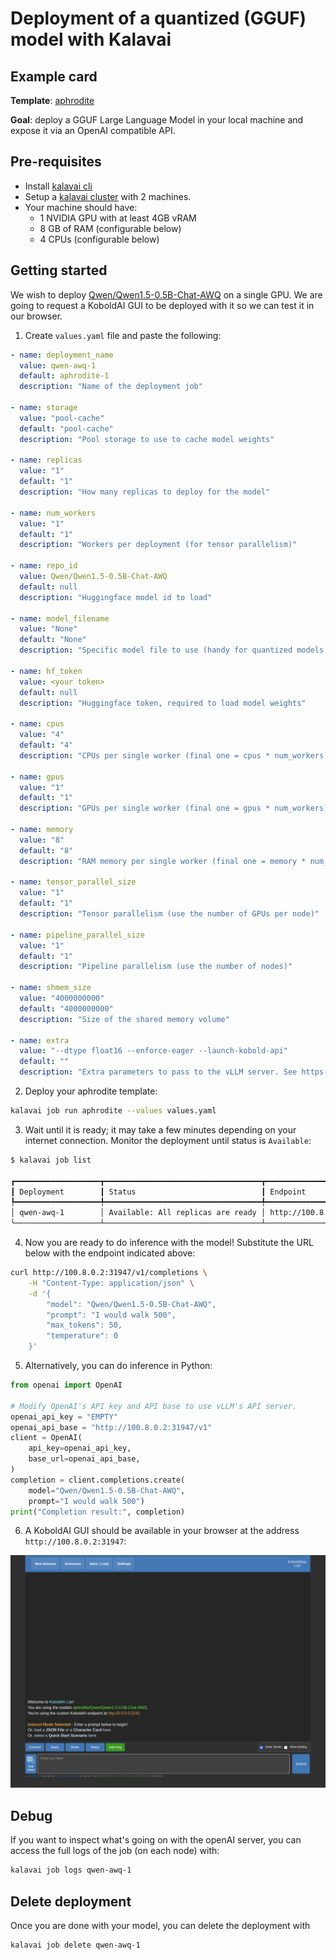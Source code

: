 # Deployment of a quantized (GGUF) model with Kalavai

## Example card

**Template**: [aphrodite](../templates/aphrodite/README.md)

**Goal**: deploy a GGUF Large Language Model in your local machine and expose it via an OpenAI compatible API.


## Pre-requisites

- Install [kalavai cli](../README.md#install)
- Setup a [kalavai cluster](../README.md#cluster-quick-start) with 2 machines.
- Your machine should have:
    * 1 NVIDIA GPU with at least 4GB vRAM
    * 8 GB of RAM (configurable below)
    * 4 CPUs (configurable below)

## Getting started

We wish to deploy [Qwen/Qwen1.5-0.5B-Chat-AWQ](https://huggingface.co/Qwen/Qwen1.5-0.5B-Chat-AWQ) on a single GPU. We are going to request a KoboldAI GUI to be deployed with it so we can test it in our browser.


1. Create `values.yaml` file and paste the following:
```yaml
- name: deployment_name
  value: qwen-awq-1
  default: aphrodite-1
  description: "Name of the deployment job"

- name: storage
  value: "pool-cache"
  default: "pool-cache"
  description: "Pool storage to use to cache model weights"

- name: replicas
  value: "1"
  default: "1"
  description: "How many replicas to deploy for the model"

- name: num_workers
  value: "1"
  default: "1"
  description: "Workers per deployment (for tensor parallelism)"

- name: repo_id
  value: Qwen/Qwen1.5-0.5B-Chat-AWQ
  default: null
  description: "Huggingface model id to load"

- name: model_filename
  value: "None"
  default: "None"
  description: "Specific model file to use (handy for quantized models such as gguf)"

- name: hf_token
  value: <your token>
  default: null
  description: "Huggingface token, required to load model weights"

- name: cpus
  value: "4"
  default: "4"
  description: "CPUs per single worker (final one = cpus * num_workers)"

- name: gpus
  value: "1"
  default: "1"
  description: "GPUs per single worker (final one = gpus * num_workers)"

- name: memory
  value: "8"
  default: "8"
  description: "RAM memory per single worker (final one = memory * num_workers)"

- name: tensor_parallel_size
  value: "1"
  default: "1"
  description: "Tensor parallelism (use the number of GPUs per node)"

- name: pipeline_parallel_size
  value: "1"
  default: "1"
  description: "Pipeline parallelism (use the number of nodes)"

- name: shmem_size
  value: "4000000000"
  default: "4000000000"
  description: "Size of the shared memory volume"

- name: extra
  value: "--dtype float16 --enforce-eager --launch-kobold-api"
  default: ""
  description: "Extra parameters to pass to the vLLM server. See https://aphrodite.pygmalion.chat/"
```

2. Deploy your aphrodite template:
```bash
kalavai job run aphrodite --values values.yaml
```

3. Wait until it is ready; it may take a few minutes depending on your internet connection. Monitor the deployment until status is `Available`:
```bash
$ kalavai job list

┏━━━━━━━━━━━━━━━━━━━┳━━━━━━━━━━━━━━━━━━━━━━━━━━━━━━━━━━━┳━━━━━━━━━━━━━━━━━━━━━━━━┓
┃ Deployment        ┃ Status                            ┃ Endpoint               ┃
┡━━━━━━━━━━━━━━━━━━━╇━━━━━━━━━━━━━━━━━━━━━━━━━━━━━━━━━━━╇━━━━━━━━━━━━━━━━━━━━━━━━┩
│ qwen-awq-1        │ Available: All replicas are ready │ http://100.8.0.2:31947 │
└───────────────────┴───────────────────────────────────┴────────────────────────┘
```

4. Now you are ready to do inference with the model! Substitute the URL below with the endpoint indicated above:

```bash
curl http://100.8.0.2:31947/v1/completions \
    -H "Content-Type: application/json" \
    -d '{
        "model": "Qwen/Qwen1.5-0.5B-Chat-AWQ",
        "prompt": "I would walk 500",
        "max_tokens": 50,
        "temperature": 0
    }'
```

5. Alternatively, you can do inference in Python:

```python
from openai import OpenAI

# Modify OpenAI's API key and API base to use vLLM's API server.
openai_api_key = "EMPTY"
openai_api_base = "http://100.8.0.2:31947/v1"
client = OpenAI(
    api_key=openai_api_key,
    base_url=openai_api_base,
)
completion = client.completions.create(
    model="Qwen/Qwen1.5-0.5B-Chat-AWQ",
    prompt="I would walk 500")
print("Completion result:", completion)
```

6. A KoboldAI GUI should be available in your browser at the address `http://100.8.0.2:31947`:

![KoboldAI for our Qwen Chat model](img/kobold.png)


## Debug

If you want to inspect what's going on with the openAI server, you can access the full logs of the job (on each node) with:
```bash
kalavai job logs qwen-awq-1
```


## Delete deployment

Once you are done with your model, you can delete the deployment with
```bash
kalavai job delete qwen-awq-1
```
